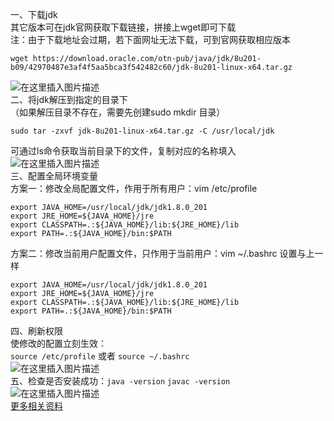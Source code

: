 一、下载jdk  
其它版本可在jdk官网获取下载链接，拼接上wget即可下载  
注：由于下载地址会过期，若下面网址无法下载，可到官网获取相应版本  

```
wget https://download.oracle.com/otn-pub/java/jdk/8u201-b09/42970487e3af4f5aa5bca3f542482c60/jdk-8u201-linux-x64.tar.gz
```
![在这里插入图片描述](https://img-blog.csdnimg.cn/20190128144643395.png?x-oss-process=image/watermark,type_ZmFuZ3poZW5naGVpdGk,shadow_10,text_aHR0cHM6Ly9ibG9nLmNzZG4ubmV0L3FxXzI1NTk4NDUz,size_16,color_FFFFFF,t_70)  
二、将jdk解压到指定的目录下  
（如果解压目录不存在，需要先创建sudo mkdir 目录）  

```
sudo tar -zxvf jdk-8u201-linux-x64.tar.gz -C /usr/local/jdk
```
可通过ls命令获取当前目录下的文件，复制对应的名称填入  
![在这里插入图片描述](https://img-blog.csdnimg.cn/20190128144714670.png?x-oss-process=image/watermark,type_ZmFuZ3poZW5naGVpdGk,shadow_10,text_aHR0cHM6Ly9ibG9nLmNzZG4ubmV0L3FxXzI1NTk4NDUz,size_16,color_FFFFFF,t_70)  
三、配置全局环境变量  
方案一：修改全局配置文件，作用于所有用户：vim /etc/profile   
```
export JAVA_HOME=/usr/local/jdk/jdk1.8.0_201
export JRE_HOME=${JAVA_HOME}/jre
export CLASSPATH=.:${JAVA_HOME}/lib:${JRE_HOME}/lib
export PATH=.:${JAVA_HOME}/bin:$PATH
```
方案二：修改当前用户配置文件，只作用于当前用户：vim ~/.bashrc 设置与上一样  

```
export JAVA_HOME=/usr/local/jdk/jdk1.8.0_201
export JRE_HOME=${JAVA_HOME}/jre
export CLASSPATH=.:${JAVA_HOME}/lib:${JRE_HOME}/lib
export PATH=.:${JAVA_HOME}/bin:$PATH
```
四、刷新权限  
使修改的配置立刻生效：  
`source /etc/profile` 或者 `source ~/.bashrc`  
![在这里插入图片描述](https://img-blog.csdnimg.cn/20190128151325634.png)  
五、检查是否安装成功：`java -version` `javac -version`  
![在这里插入图片描述](https://img-blog.csdnimg.cn/20190128145133830.png)  
[更多相关资料](https://blog.csdn.net/qq_25598453/article/details/86605423)  
